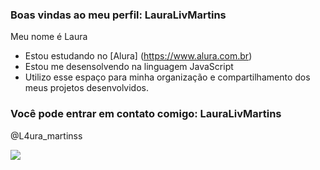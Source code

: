 ### Boas vindas ao meu perfil: LauraLivMartins
Meu nome é Laura 
- Estou estudando no [Alura] (https://www.alura.com.br)
- Estou me desensolvendo na linguagem JavaScript
- Utilizo esse espaço para minha organização e compartilhamento dos meus projetos desenvolvidos.

### Você pode entrar em contato comigo: LauraLivMartins

  @L4ura_martinss

  ![](https://media1.tenor.com/m/yeDWMDSdfZkAAAAC/sugarbardi.gif)

